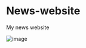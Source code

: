 # News-website
My news website

![image](https://github.com/Abhishek-Sachan/News-website/assets/139737618/27169a32-f1e0-480e-b33d-2af9c3905df5)

